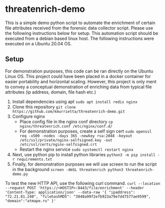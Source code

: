 # threatenrich-demo
This is a simple demo python script to automate the enrichment of certain file attributes received from the forensic data collector script.
Please use the following instructions below for setup. This automation script should be executed from a debian based linux host.
The following instructions were executed on a Ubuntu 20.04 OS.

## Setup
For demonstration purposes, this code can be ran  directly on the Ubuntu Linux OS. This project could have been placed in a docker container for easier portability and horizontal scaling. However, this project is only ment to convey a conceptual demonstration of enriching data from typical file attributes (ip address, domain, file hash etc.)

1. Install dependencies using apt ```sudo apt install redis nginx```
2. Clone this repository ```git clone https://github.com/kmurrietta/threatenrich-demo.git```
3. Configure nginx
	* Place config file in the nginx conf directory ```cp nginx/threatenrich.conf /etc/nginx/conf.d/```
	* For demonstration purposes, create a self sign cert ```sudo openssl req -x509 -nodes -days 365 -newkey rsa:2048 -keyout /etc/ssl/private/nginx-selfsigned.key -out /etc/ssl/certs/nginx-selfsigned.crt```
	* Restart the nginx service ```sudo systemctl restart nginx```
4. Next, use python pip to install python libraries ```python3 -m pip install -r requirements.txt```
5. Finally, for demonstration purposes we will use screen to run the script in the background ```screen -dmSL threatenrich python3 threatenrich-demo.py ```

To test the new HTTP API, use the following curl command.
``curl --location --request POST 'https://<HOSTIP>:8443/file/enrichment' --header 'Content-Type: application/json' --data-raw '{
    "ipaddress": "72.21.81.240",
    "filehashMD5": "3848a99f2efb923a79e7d47577ae9599",
    "domain":"atmape.ru"
}'``
